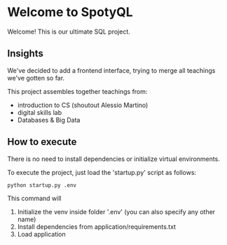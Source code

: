 # Welcome to SpotyQL

Welcome! This is our ultimate SQL project.

## Insights

We've decided to add a frontend interface, trying to merge all teachings we've gotten so far.

This project assembles together teachings from:
- introduction to CS (shoutout Alessio Martino)
- digital skills lab
- Databases & Big Data

## How to execute

There is no need to install dependencies or initialize virtual environments.

To execute the project, just load the 'startup.py' script as follows:

<code>python startup.py .env</code>

This command will
1. Initialize the venv inside folder '.env' (you can also specify any other name)
2. Install dependencies from application/requirements.txt
3. Load application